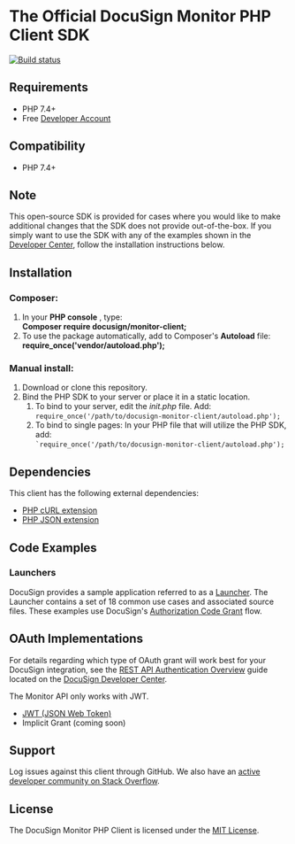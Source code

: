 # The Official DocuSign Monitor PHP Client SDK

[![Build status][travis-image]][travis-url]

## Requirements

- PHP 7.4+
- Free [Developer Account](https://go.docusign.com/sandbox/productshot/?elqCampaignId=16531)

## Compatibility

- PHP 7.4+

## Note

This open-source SDK is provided for cases where you would like to make additional changes that the SDK does not provide out-of-the-box. If you simply want to use the SDK with any of the examples shown in the [Developer Center](https://developers.docusign.com/monitor-rest-api/code-examples), follow the installation instructions below.

## Installation

### Composer:

1. In your **PHP console** , type:  
   **Composer require docusign/monitor-client;**
2. To use the package automatically, add to Composer's **Autoload** file:  
   **require_once('vendor/autoload.php');**

### Manual install:

<ol>
   <li>Download or clone this repository.</li>
   <li>Bind the PHP SDK to your server or place it in a static location.
       <ol style="list-style-type: lower-alpha simple">
           <li>To bind to your server, edit the <em>init.php</em> file. Add:<br>
               <code>require_once('/path/to/docusign-monitor-client/autoload.php');</code></li>
           <li>To bind to single pages: In your PHP file that will utilize the PHP SDK, add:<br>
                <code>`require_once('/path/to/docusign-monitor-client/autoload.php');</code></li>
       </ol>
   </li>
</ol>

## Dependencies

This client has the following external dependencies:

- [PHP cURL extension](https://www.php.net/manual/en/intro.curl.php)
- [PHP JSON extension](https://php.net/manual/en/book.json.php)

## Code Examples

### Launchers

DocuSign provides a sample application referred to as a [Launcher](https://github.com/docusign/eg-03-php-auth-code-grant). The Launcher contains a set of 18 common use cases and associated source files. These examples use DocuSign's [Authorization Code Grant](https://developers.docusign.com/monitor-rest-api/guides/authentication/oauth2-code-grant) flow.

## OAuth Implementations

For details regarding which type of OAuth grant will work best for your DocuSign integration, see the [REST API Authentication Overview](https://developers.docusign.com/monitor-rest-api/guides/authentication) guide located on the [DocuSign Developer Center](https://developers.docusign.com/monitor-rest-api/guides/authentication).

The Monitor API only works with JWT.

- [JWT (JSON Web Token)](https://github.com/docusign/eg-03-php-auth-code-grant)
- Implicit Grant (coming soon)

## Support

Log issues against this client through GitHub. We also have an [active developer community on Stack Overflow](https://stackoverflow.com/questions/tagged/docusignapi).

## License

The DocuSign Monitor PHP Client is licensed under the [MIT License](https://github.com/docusign/docusign-monitor-php-client/blob/master/LICENSE).

[travis-image]: https://img.shields.io/travis/docusign/docusign-monitor-php-client.svg?style=flat
[travis-url]: https://travis-ci.org/docusign/docusign-monitor-php-client
